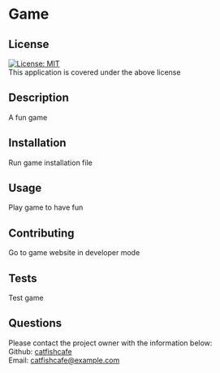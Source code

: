 
  # Game
  ## License
  [![License: MIT](https://img.shields.io/badge/License-MIT-yellow.svg)](https://opensource.org/licenses/MIT)<br> This application is covered under the above license
  ## Description
  A fun game
  ## Installation
  Run game installation file
  ## Usage
  Play game to have fun
  ## Contributing
  Go to game website in developer mode
  ## Tests
  Test game
  ## Questions
  Please contact the project owner with the information below:  
  Github: [catfishcafe](https://github.com/catfishcafe)  
  Email: catfishcafe@example.com
  